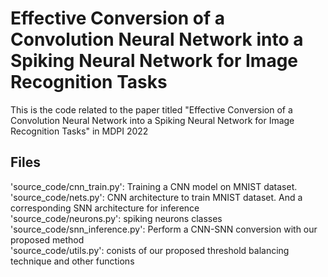 # Effective Conversion of a Convolution Neural Network into a Spiking Neural Network for Image Recognition Tasks
This is the code related to the paper titled "Effective Conversion of a Convolution Neural Network into a Spiking Neural Network for Image Recognition Tasks" in MDPI 2022


## Files

'source_code/cnn_train.py': Training a CNN model on MNIST dataset.  <br />
'source_code/nets.py': CNN architecture to train MNIST dataset. And a corresponding SNN architecture for inference      <br />
'source_code/neurons.py': spiking neurons classes      <br />
'source_code/snn_inference.py': Perform a CNN-SNN conversion with our proposed method    <br />
'source_code/utils.py': conists of our proposed threshold balancing technique and other functions   <br />

